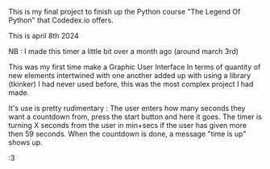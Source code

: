 This is my final project to finish up the Python course "The Legend Of Python" that Codedex.io offers.

This is april 8th 2024

NB : I made this timer a little bit over a month ago (around march 3rd)

This was my first time make a Graphic User Interface
In terms of quantity of new elements intertwined with one another added up with using a library (tkinker) I had never used before, this was the most complex project I had made.

It's use is pretty rudimentary :
The user enters how many seconds they want a countdown from, press the start button and here it goes.
The timer is turning X seconds from the user in min+secs if the user has given more then 59 seconds.
When the countdown is done, a message "time is up" shows up.

:3
